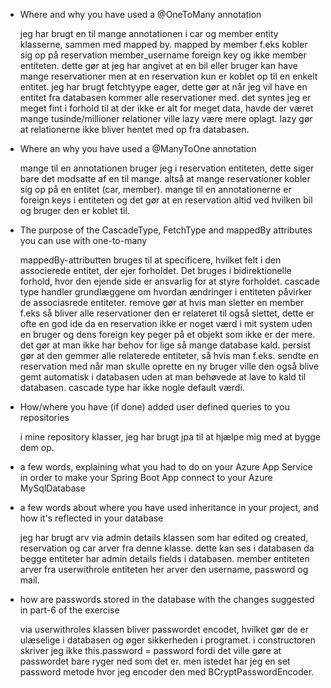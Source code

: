 - Where and why you have used a @OneToMany annotation

  jeg har brugt en til mange annotationen i car og member entity klasserne, sammen med mapped by.
  mapped by member f.eks kobler sig op på reservation member_username foreign key og ikke member entiteten.
  dette gør at jeg har angivet at en bil  eller bruger kan have mange reservationer men at en reservation kun er koblet op til en enkelt entitet.
  jeg har brugt fetchtyype eager, dette gør at når jeg vil have en entitet fra databasen kommer alle reservationer med.
  det syntes jeg er meget fint i forhold til at der ikke er alt for meget data, havde der været mange tusinde/millioner relationer ville lazy være
  mere oplagt. lazy gør at relationerne ikke bliver hentet med op fra databasen.  

- Where an why you have used a @ManyToOne annotation

  mange til en annotationen bruger jeg i reservation entiteten, dette siger bare det modsatte af en til mange.
  altså at mange reservationer kobler sig op på en entitet (car, member).
  mange til en annotationerne er foreign keys i entiteten og det gør at en reservation altid ved hvilken bil og bruger den er koblet til.

- The purpose of the CascadeType, FetchType and mappedBy attributes you can use with one-to-many

  mappedBy-attributten bruges til at specificere, hvilket felt i den associerede entitet, der ejer forholdet. Det bruges i bidirektionelle forhold, 
  hvor den ejende side er ansvarlig for at styre forholdet.
  cascade type handler grundlæggene om hvordan ændringer i entiteten påvirker de associasrede entiteter.
  remove gør at hvis man sletter en member f.eks så bliver alle reservationer den er relateret til også slettet, dette er ofte en god ide
  da en reservation ikke er noget værd i mit system uden en bruger og dens foreign key peger på et objekt som ikke er der mere. det gør at man ikke har
  behov for lige så mange database kald. 
  persist gør at den gemmer alle relaterede entiteter, så hvis man f.eks. sendte en reservation med når man skulle oprette en ny bruger ville den også
  blive gemt automatisk i databasen uden at man behøvede at lave to kald til databasen.
  cascade type har ikke nogle default værdi. 

- How/where you have (if done) added user defined queries to you repositories

  i mine repository klasser, jeg har brugt jpa til at hjælpe mig med at bygge dem op.

- a few words, explaining what you had to do on your Azure App Service in order to make your Spring Boot App connect to your Azure MySqlDatabase

  

- a few words about where you have used inheritance in your project, and how it's reflected in your database

  jeg har brugt arv via admin details klassen som har edited og created, reservation og car arver fra denne klasse. dette kan ses i databasen da
  begge entiteter har admin details fields i databasen.
  member entiteten arver fra userwithrole entiteten her arver den username, password og mail.

- how are passwords stored in the database with the changes suggested in part-6 of the exercise

  via userwithroles klassen bliver passwordet encodet, hvilket gør de er ulæselige i databasen og øger sikkerheden i programet.
  i constructoren skriver jeg ikke this.password = password fordi det ville gøre at passwordet bare ryger ned som det er.
  men istedet har jeg en set password metode hvor jeg encoder den med BCryptPasswordEncoder. 

    

